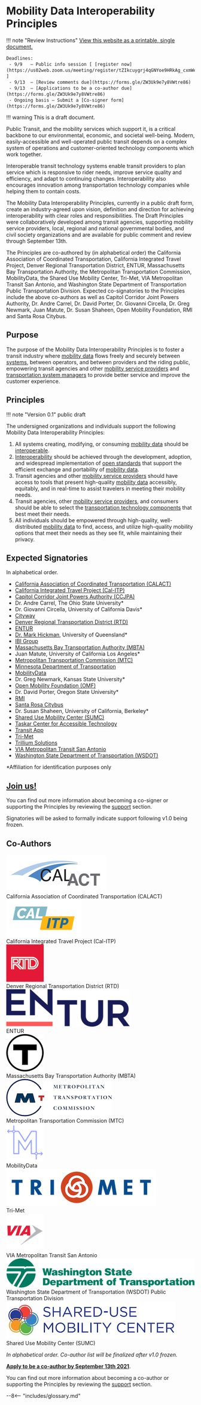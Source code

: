 # Mobility Data Interoperability Principles

!!! note "Review Instructions"
    [View this website as a printable, single document.](https://docs.google.com/document/d/1TgaVb8uwLhDAwY119IN5vOxzNqEbYcJf3iMTRj4CSCg/edit?usp=sharing)  

    Deadlines:  
     - 9/9   – Public info session [ [register now](https://us02web.zoom.us/meeting/register/tZIkcuygrj4qGNYoe9HRkAg_cxmWecRDma2t) ]  
     - 9/13  – [Review comments due](https://forms.gle/ZW3Uk9e7y8VWtre86)  
     - 9/13  – [Applications to be a co-author due](https://forms.gle/ZW3Uk9e7y8VWtre86)  
     - Ongoing basis – Submit a [Co-signer form](https://forms.gle/ZW3Uk9e7y8VWtre86)

!!! warning
    This is a draft document.

Public Transit, and the mobility services which support it, is a critical backbone to our environmental, economic, and societal well-being.  Modern, easily-accessible and well-operated public transit depends on a complex system of operations and customer-oriented technology components which work together.  

Interoperable transit technology systems enable transit providers to plan service which is responsive to rider needs, improve service quality and efficiency, and adapt to continuing changes.  Interoperability also encourages innovation among transportation technology companies while helping them to contain costs.

The Mobility Data Interoperability Principles, currently in a public draft form, create an industry-agreed upon vision, definition and direction for achieving interoperability with clear roles and responsibilities.  The Draft Principles were collaboratively developed among transit agencies, supporting mobility service providers, local, regional and national governmental bodies, and civil society organizations and are available for public comment and review through September 13th.  

The Principles are co-authored by (in alphabetical order) the California Association of Coordinated Transportation, California Integrated Travel Project, Denver Regional Transportation District,  ENTUR, Massachusetts Bay Transportation Authority, the Metropolitan Transportation Commission, MobilityData, the Shared Use Mobility Center, Tri-Met, VIA Metropolitan Transit San Antonio, and Washington State Department of Transportation Public Transportation Division.  Expected co-signatories to the Principles include the above co-authors as well as Capitol Corridor Joint Powers Authority, Dr. Andre Carrel, Dr. David Porter, Dr. Giovanni Circella, Dr. Greg Newmark, Juan Matute, Dr. Susan Shaheen, Open Mobility Foundation, RMI and Santa Rosa Citybus.  

## Purpose

The purpose of the Mobility Data Interoperability Principles is to foster a transit industry where [mobility data](definitions.md#mobility_data) flows freely and securely between [systems](definitions.md#mobility_technology_system), between operators, and between providers and the riding public, empowering transit agencies and other [mobility service providers](definitions.md#mobility_provider) and [transportation system managers](definitions.md#transportation_system_manager) to provide better service and improve the customer experience.  

## Principles

!!! note "Version 0.1"
    public draft

The undersigned organizations and individuals support the following Mobility Data Interoperability Principles:

1. All systems creating, modifying, or consuming [mobility data](definitions.md#mobility_data) should be [interoperable](definitions.md#interoperability).  
2. [Interoperability](definitions.md#interoperability) should be achieved through the development, adoption, and widespread implementation of [open standards](definitions.md#open_standard) that support the efficient exchange and portability of [mobility data](definitions.md#mobility_data).  
3. Transit agencies and other [mobility service providers](definitions.md#mobility_provider) should have access to tools that present high-quality [mobility data](definitions.md#mobility_data) accessibly, equitably, and in real-time to assist travelers in meeting their mobility needs.  
4. Transit agencies, other [mobility service providers](definitions.md#mobility_provider), and consumers should be able to select the [transportation technology components](definitions.md#mobility_technology_component) that best meet their needs.  
5. All individuals should be empowered through high-quality, well-distributed [mobility data](definitions.md#mobility_data) to find, access, and utilize high-quality mobility options that meet their needs as they see fit, while maintaining their privacy.  

## Expected Signatories

In alphabetical order.  

- [California Association of Coordinated Transportation (CALACT)](http://calact.org)  
- [California Integrated Travel Project (Cal-ITP)](http://calitp.org)  
- [Capitol Corridor Joint Powers Authority (CCJPA)](http://capitolcorridor.org)  
- Dr. Andre Carrel, The Ohio State University*  
- Dr. Giovanni Circella, University of California Davis*  
- [Cityway](https://cityway.io/)  
- [Denver Regional Transportation District (RTD)](https://www.rtd-denver.com/)  
- [ENTUR](https://entur.no/)  
- [Dr. Mark Hickman](https://researchers.uq.edu.au/researcher/2972), University of Queensland*  
- [IBI Group](https://www.ibigroup.com)  
- [Massachusetts Bay Transportation Authority (MBTA)](https://www.mbta.com/)  
- Juan Matute, University of California Los Angeles*  
- [Metropolitan Transportation Commission (MTC)](http://bayareametro.org)  
- [Minnesota Department of Transportation](https://www.dot.state.mn.us/)  
- [MobilityData](http://mobilitydata.org)
- Dr. Greg Newmark, Kansas State University*
- [Open Mobility Foundation (OMF)](https://www.openmobilityfoundation.org/)
- Dr. David Porter, Oregon State University*  
- [RMI](http://rmi.org)  
- [Santa Rosa Citybus](https://srcity.org/1036/Transit-and-CityBus)  
- Dr. Susan Shaheen, University of California, Berkeley*  
- [Shared Use Mobility Center (SUMC)](https://sharedusemobilitycenter.org/)  
- [Taskar Center for Accessible Technology](https://tcat.cs.washington.edu/)  
- [Transit App](http://transitapp.com)  
- [Tri-Met](https://trimet.org/)  
- [Trillium Solutions](https://trilliumtransit.com/)  
- [VIA Metropolitan Transit San Antonio](https://www.viainfo.net/)  
- [Washington State Department of Transportation (WSDOT)](https://wsdot.wa.gov/)  

*Affiliation for identification purposes only

## [**Join us!**](https://forms.gle/ZW3Uk9e7y8VWtre86)

You can find out more information about becoming a co-signer or supporting the Principles by reviewing the [support](support.md) section.  

Signatories will be asked to formally indicate support following v1.0 being frozen.

## Co-Authors

![CalActlogo](img/calact.png)  
California Association of Coordinated Transportation  (CALACT)  
![CalITP logo](img/calitp.png)  
California Integrated Travel Project (Cal-ITP)  
![RTD logo](img/rtd.png)  
Denver Regional Transportation District (RTD)  
![ENTUR logo](img/entur.png)  
ENTUR  
![T logo](img/mbta.png)  
Massachusetts Bay Transportation Authority (MBTA)  
![MTC logo](img/mtc.png)  
Metropolitan Transportation Commission (MTC)  
![MobilityData Logo](img/mobilitydata.png)  
MobilityData  
![TriMet logo](img/trimet.png)  
Tri-Met  
![Via logo](img/via.png)  
VIA Metropolitan Transit San Antonio  
![WSDOT logo](img/wsdot.png)  
Washington State Department of Transportation (WSDOT) Public Transportation Division  
![SUMC Logo](img/sumc.png)  
Shared Use Mobility Center (SUMC)  

*In alphabetical order. Co-author list will be finalized after v1.0 frozen.*

[**Apply to be a co-author by September 13th 2021**](https://forms.gle/ZW3Uk9e7y8VWtre86).

You can find out more information about becoming a co-author or supporting the Principles by reviewing the [support](support.md) section.

--8<-- "includes/glossary.md"
